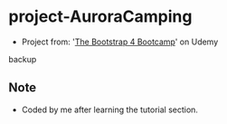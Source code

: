 # project-AuroraCamping
* Project from: '[The Bootstrap 4 Bootcamp](https://www.udemy.com/bootstrap-4-bootcamp/)' on Udemy

backup

## Note
* Coded by me after learning the tutorial section.